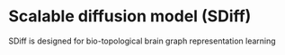 # Scalable diffusion model (SDiff)
SDiff is designed for bio-topological brain graph representation learning
